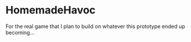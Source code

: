 # HomemadeHavoc
For the real game that I plan to build on whatever this prototype ended up becoming...
